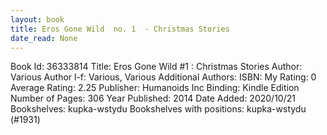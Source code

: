 ```yaml
---
layout: book
title: Eros Gone Wild  no. 1  - Christmas Stories
date_read: None
---
```


Book Id: 36333814
Title: Eros Gone Wild #1 : Christmas Stories
Author: Various
Author l-f: Various, Various
Additional Authors: 
ISBN: 
My Rating: 0
Average Rating: 2.25
Publisher: Humanoids Inc
Binding: Kindle Edition
Number of Pages: 306
Year Published: 2014
Date Added: 2020/10/21
Bookshelves: kupka-wstydu
Bookshelves with positions: kupka-wstydu (#1931)

